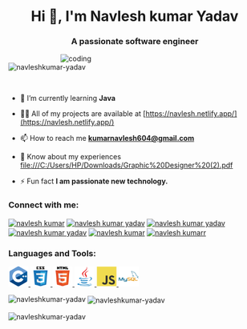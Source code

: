 <h1 align="center">Hi 👋, I'm Navlesh kumar Yadav</h1>
<h3 align="center">A passionate software engineer</h3>
<img align="right" alt="coding" width="400" src="https://i.pinimg.com/originals/54/e3/7d/54e37d8074ebcde1d96c77d7b2a7f310.gif">

<p align="left"> <img src="https://komarev.com/ghpvc/?username=navleshkumar-yadav&label=Profile%20views&color=0e75b6&style=flat" alt="navleshkumar-yadav" /> </p>

<p align="left"> <a href="https://twitter.com/" target="blank"><img src="https://img.shields.io/twitter/follow/?logo=twitter&style=for-the-badge" alt="" /></a> </p>

- 🌱 I’m currently learning **Java**

- 👨‍💻 All of my projects are available at [https://navlesh.netlify.app/](https://navlesh.netlify.app/)

- 📫 How to reach me **kumarnavlesh604@gmail.com**

- 📄 Know about my experiences [file:///C:/Users/HP/Downloads/Graphic%20Designer%20(2).pdf](file:///C:/Users/HP/Downloads/Graphic%20Designer%20(2).pdf)

- ⚡ Fun fact **I am passionate new technology.**

<h3 align="left">Connect with me:</h3>
<p align="left">
<a href="https://linkedin.com/in/navlesh kumar" target="blank"><img align="center" src="https://raw.githubusercontent.com/rahuldkjain/github-profile-readme-generator/master/src/images/icons/Social/linked-in-alt.svg" alt="navlesh kumar" height="30" width="40" /></a>
<a href="https://fb.com/navlesh kumar yadav" target="blank"><img align="center" src="https://raw.githubusercontent.com/rahuldkjain/github-profile-readme-generator/master/src/images/icons/Social/facebook.svg" alt="navlesh kumar yadav" height="30" width="40" /></a>
<a href="https://instagram.com/navlesh kumar yadav" target="blank"><img align="center" src="https://raw.githubusercontent.com/rahuldkjain/github-profile-readme-generator/master/src/images/icons/Social/instagram.svg" alt="navlesh kumar yadav" height="30" width="40" /></a>
<a href="https://www.youtube.com/c/navlesh kumar yadav" target="blank"><img align="center" src="https://raw.githubusercontent.com/rahuldkjain/github-profile-readme-generator/master/src/images/icons/Social/youtube.svg" alt="navlesh kumar yadav" height="30" width="40" /></a>
<a href="https://www.hackerrank.com/navlesh kumar" target="blank"><img align="center" src="https://raw.githubusercontent.com/rahuldkjain/github-profile-readme-generator/master/src/images/icons/Social/hackerrank.svg" alt="navlesh kumar" height="30" width="40" /></a>
<a href="https://auth.geeksforgeeks.org/user/navlesh kumarr" target="blank"><img align="center" src="https://raw.githubusercontent.com/rahuldkjain/github-profile-readme-generator/master/src/images/icons/Social/geeks-for-geeks.svg" alt="navlesh kumarr" height="30" width="40" /></a>
</p>

<h3 align="left">Languages and Tools:</h3>
<p align="left"> <a href="https://www.w3schools.com/cpp/" target="_blank" rel="noreferrer"> <img src="https://raw.githubusercontent.com/devicons/devicon/master/icons/cplusplus/cplusplus-original.svg" alt="cplusplus" width="40" height="40"/> </a> <a href="https://www.w3schools.com/css/" target="_blank" rel="noreferrer"> <img src="https://raw.githubusercontent.com/devicons/devicon/master/icons/css3/css3-original-wordmark.svg" alt="css3" width="40" height="40"/> </a> <a href="https://www.w3.org/html/" target="_blank" rel="noreferrer"> <img src="https://raw.githubusercontent.com/devicons/devicon/master/icons/html5/html5-original-wordmark.svg" alt="html5" width="40" height="40"/> </a> <a href="https://www.java.com" target="_blank" rel="noreferrer"> <img src="https://raw.githubusercontent.com/devicons/devicon/master/icons/java/java-original.svg" alt="java" width="40" height="40"/> </a> <a href="https://developer.mozilla.org/en-US/docs/Web/JavaScript" target="_blank" rel="noreferrer"> <img src="https://raw.githubusercontent.com/devicons/devicon/master/icons/javascript/javascript-original.svg" alt="javascript" width="40" height="40"/> </a> <a href="https://www.mysql.com/" target="_blank" rel="noreferrer"> <img src="https://raw.githubusercontent.com/devicons/devicon/master/icons/mysql/mysql-original-wordmark.svg" alt="mysql" width="40" height="40"/> </a> </p>

<p><img align="left" src="https://github-readme-stats.vercel.app/api/top-langs?username=navleshkumar-yadav&show_icons=true&locale=en&layout=compact" alt="navleshkumar-yadav" /></p>

<p>&nbsp;<img align="center" src="https://github-readme-stats.vercel.app/api?username=navleshkumar-yadav&show_icons=true&locale=en" alt="navleshkumar-yadav" /></p>

<p><img align="center" src="https://github-readme-streak-stats.herokuapp.com/?user=navleshkumar-yadav&" alt="navleshkumar-yadav" /></p>





